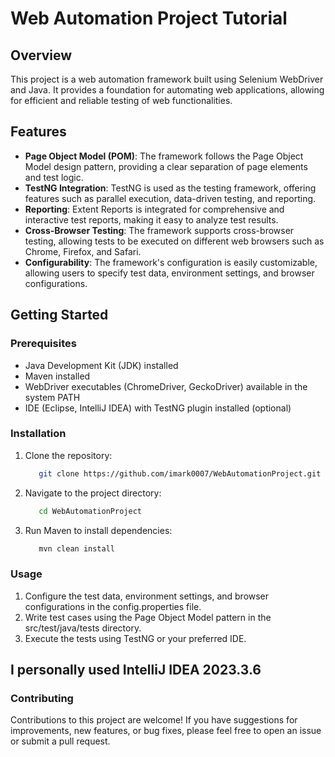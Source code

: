 # Web Automation Project Tutorial

## Overview

This project is a web automation framework built using Selenium WebDriver and Java. It provides a foundation for automating web applications, allowing for efficient and reliable testing of web functionalities.

## Features

- **Page Object Model (POM)**: The framework follows the Page Object Model design pattern, providing a clear separation of page elements and test logic.
- **TestNG Integration**: TestNG is used as the testing framework, offering features such as parallel execution, data-driven testing, and reporting.
- **Reporting**: Extent Reports is integrated for comprehensive and interactive test reports, making it easy to analyze test results.
- **Cross-Browser Testing**: The framework supports cross-browser testing, allowing tests to be executed on different web browsers such as Chrome, Firefox, and Safari.
- **Configurability**: The framework's configuration is easily customizable, allowing users to specify test data, environment settings, and browser configurations.

## Getting Started

### Prerequisites

- Java Development Kit (JDK) installed
- Maven installed
- WebDriver executables (ChromeDriver, GeckoDriver) available in the system PATH
- IDE (Eclipse, IntelliJ IDEA) with TestNG plugin installed (optional)

### Installation

1. Clone the repository:
    ```bash
       git clone https://github.com/imark0007/WebAutomationProject.git
2. Navigate to the project directory:
    ```bash
       cd WebAutomationProject
4. Run Maven to install dependencies:
    ```bash
       mvn clean install

### Usage
1. Configure the test data, environment settings, and browser configurations in the config.properties file.
2. Write test cases using the Page Object Model pattern in the src/test/java/tests directory.
3. Execute the tests using TestNG or your preferred IDE.

## I personally used IntelliJ IDEA 2023.3.6
   
### Contributing

Contributions to this project are welcome! If you have suggestions for improvements, new features, or bug fixes, please feel free to open an issue or submit a pull request.

